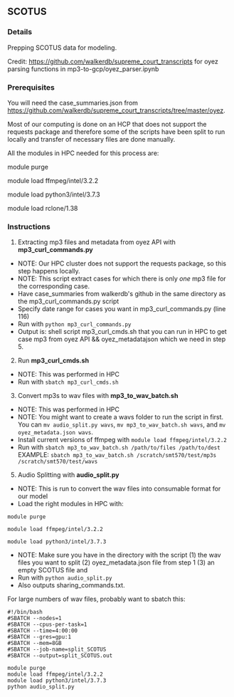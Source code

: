 ## SCOTUS

### Details
Prepping SCOTUS data for modeling. 

Credit: https://github.com/walkerdb/supreme_court_transcripts for oyez parsing functions in mp3-to-gcp/oyez_parser.ipynb

### Prerequisites 
You will need the case_summaries.json from https://github.com/walkerdb/supreme_court_transcripts/tree/master/oyez.

Most of our computing is done on an HCP that does not support the requests package and therefore some of the scripts have been split to run locally and transfer of necessary files are done manually. 

All the modules in HPC needed for this process are:

module purge 

module load ffmpeg/intel/3.2.2 

module load python3/intel/3.7.3 

module load rclone/1.38 

### Instructions
1. Extracting mp3 files and metadata from oyez API with **mp3_curl_commands.py**
- NOTE: Our HPC cluster does not support the requests package, so this step happens locally. 
- NOTE: This script extract cases for which there is only *one* mp3 file for the corresponding case. 
- Have case_summaries from walkerdb's github in the same directory as the mp3_curl_commands.py script
- Specify date range for cases you want in mp3_curl_commands.py (line 116)
- Run with `python mp3_curl_commands.py`
- Output is: shell script mp3_curl_cmds.sh that you can run in HPC to get case mp3 from oyez API && oyez_metadatajson which we need in step 5. 

2. Run **mp3_curl_cmds.sh** 
- NOTE: This was performed in HPC 
- Run with `sbatch mp3_curl_cmds.sh`

3. Convert mp3s to wav files with **mp3_to_wav_batch.sh**
- NOTE: This was performed in HPC 
- NOTE: You might want to create a wavs folder to run the script in first. You can `mv audio_split.py wavs`, `mv mp3_to_wav_batch.sh wavs`, and `mv oyez_metadata.json wavs`.
- Install current versions of ffmpeg with `module load ffmpeg/intel/3.2.2`
- Run with `sbatch mp3_to_wav_batch.sh /path/to/files /path/to/dest` EXAMPLE: `sbatch mp3_to_wav_batch.sh /scratch/smt570/test/mp3s /scratch/smt570/test/wavs`

5. Audio Splitting with **audio_split.py**
- NOTE: This is run to convert the wav files into consumable format for our model
- Load the right modules in HPC with: 

`module purge `

`module load ffmpeg/intel/3.2.2 `

`module load python3/intel/3.7.3 `

- NOTE: Make sure you have in the directory with the script (1) the wav files you want to split (2) oyez_metadata.json file from step 1 (3) an empty SCOTUS file and 
- Run with `python audio_split.py`
- Also outputs sharing_commands.txt. 

For large numbers of wav files, probably want to sbatch this:
```
#!/bin/bash
#SBATCH --nodes=1
#SBATCH --cpus-per-task=1
#SBATCH --time=4:00:00
#SBATCH --gres=gpu:1
#SBATCH --mem=8GB
#SBATCH --job-name=split_SCOTUS
#SBATCH --output=split_SCOTUS.out
  
module purge
module load ffmpeg/intel/3.2.2
module load python3/intel/3.7.3
python audio_split.py
```
